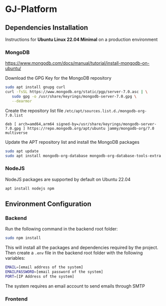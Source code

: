 # GJ-Platform

## Dependencies Installation

Instructions for **Ubuntu Linux 22.04 Minimal** on a production environment

### MongoDB

https://www.mongodb.com/docs/manual/tutorial/install-mongodb-on-ubuntu/

Download the GPG Key for the MongoDB repository

```bash
sudo apt install gnupg curl
curl -fsSL https://www.mongodb.org/static/pgp/server-7.0.asc | \
   sudo gpg -o /usr/share/keyrings/mongodb-server-7.0.gpg \
   --dearmor
```

Create the repository list file `/etc/apt/sources.list.d./mongodb-org-7.0.list`

```
deb [ arch=amd64,arm64 signed-by=/usr/share/keyrings/mongodb-server-7.0.gpg ] https://repo.mongodb.org/apt/ubuntu jammy/mongodb-org/7.0 multiverse
```

Update the APT repository list and install the MongoDB packages

```bash
sudo apt update
sudo apt install mongodb-org-database mongodb-org-database-tools-extra
```

### NodeJS

NodeJS packages are supported by default on Ubuntu 22.04

```bash
apt install nodejs npm
```

## Environment Configuration

### Backend

Run the following command in the backend root folder:

```bash
sudo npm install
```

This will install all the packages and dependencies required by the project. Then create a `.env` file in the backend root folder with the following variables:

```bash
EMAIL=[email address of the system]
EMAILPASSWORD=[email password of the system]
PORT=[IP Address of the system]
```

The system requires an email account to send emails through SMTP 

### Frontend





